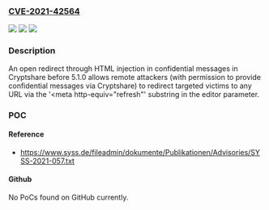 ### [CVE-2021-42564](https://cve.mitre.org/cgi-bin/cvename.cgi?name=CVE-2021-42564)
![](https://img.shields.io/static/v1?label=Product&message=n%2Fa&color=blue)
![](https://img.shields.io/static/v1?label=Version&message=n%2Fa&color=blue)
![](https://img.shields.io/static/v1?label=Vulnerability&message=n%2Fa&color=brighgreen)

### Description

An open redirect through HTML injection in confidential messages in Cryptshare before 5.1.0 allows remote attackers (with permission to provide confidential messages via Cryptshare) to redirect targeted victims to any URL via the '<meta http-equiv="refresh"' substring in the editor parameter.

### POC

#### Reference
- https://www.syss.de/fileadmin/dokumente/Publikationen/Advisories/SYSS-2021-057.txt

#### Github
No PoCs found on GitHub currently.

